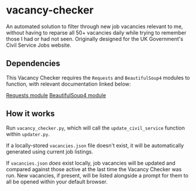 # vacancy-checker

An automated solution to filter through new job vacancies relevant to me,
without having to reparse all 50+ vacancies daily while trying to remember
those I had or had not seen. Originally designed for the UK Government's
Civil Service Jobs website.

## Dependencies

This Vacancy Checker requires the `Requests` and `BeautifulSoup4` modules to
function, with relevant documentation linked below:

[Requests module](https://pypi.org/project/requests/)
[BeautifulSoup4 module](https://pypi.org/project/beautifulsoup4/)

## How it works

Run `vacancy_checker.py`, which will call the `update_civil_service` function
within `updater.py`.

If a locally-stored `vacancies.json` file doesn't exist, it will be
automatically generated using current job listings.

If `vacancies.json` *does* exist locally, job vacancies will be updated and
compared against those active at the last time the Vacancy Checker was run.
New vacancies, if present, will be listed alongside a prompt for them to all
be opened within your default browser.